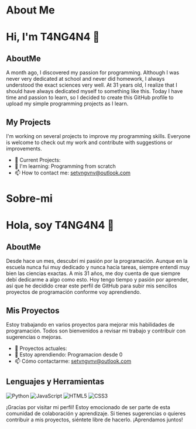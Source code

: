 # About Me

# Hi, I'm T4NG4N4 👋

## AboutMe
A month ago, I discovered my passion for programming. Although I was never very dedicated at school and never did homework, I always understood the exact sciences very well. At 31 years old, I realize that I should have always dedicated myself to something like this. Today I have time and passion to learn, so I decided to create this GitHub profile to upload my simple programming projects as I learn.

## My Projects
I'm working on several projects to improve my programming skills. Everyone is welcome to check out my work and contribute with suggestions or improvements.

- 🔭 Current Projects:
- 🌱 I'm learning: Programming from scratch
- 📫 How to contact me: setvngvnv@outlook.com

# Sobre-mi

# Hola, soy T4NG4N4 👋

## AboutMe
Desde hace un mes, descubrí mi pasión por la programación. Aunque en la escuela nunca fui muy dedicado y nunca hacía tareas, siempre entendí muy bien las ciencias exactas. A mis 31 años, me doy cuenta de que siempre debí dedicarme a algo como esto. Hoy tengo tiempo y pasión por aprender, así que he decidido crear este perfil de GitHub para subir mis sencillos proyectos de programación conforme voy aprendiendo.

## Mis Proyectos
Estoy trabajando en varios proyectos para mejorar mis habilidades de programación. Todos son bienvenidos a revisar mi trabajo y contribuir con sugerencias o mejoras.

- 🔭 Proyectos actuales: 
- 🌱 Estoy aprendiendo: Programacion desde 0
- 📫 Cómo contactarme: setvngvnv@outlook.com

## Lenguajes y Herramientas
![Python](https://img.shields.io/badge/-Python-3776AB?style=flat&logo=python&logoColor=white)
![JavaScript](https://img.shields.io/badge/-JavaScript-F7DF1E?style=flat&logo=javascript&logoColor=black)
![HTML5](https://img.shields.io/badge/-HTML5-E34F26?style=flat&logo=html5&logoColor=white)
![CSS3](https://img.shields.io/badge/-CSS3-1572B6?style=flat&logo=css3&logoColor=white)

¡Gracias por visitar mi perfil! Estoy emocionado de ser parte de esta comunidad de colaboración y aprendizaje. Si tienes sugerencias o quieres contribuir a mis proyectos, siéntete libre de hacerlo. ¡Aprendamos juntos!
